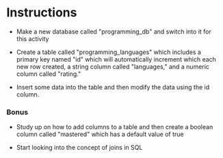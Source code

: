 # Instructions

- Make a new database called "programming_db" and switch into it for this activity

- Create a table called "programming_languages" which includes a primary key named "id" which will automatically increment which each new row created, a string column called "languages," and a numeric column called "rating."

- Insert some data into the table and then modify the data using the id column.

### Bonus

- Study up on how to add columns to a table and then create a boolean column called "mastered" which has a default value of true

- Start looking into the concept of joins in SQL
